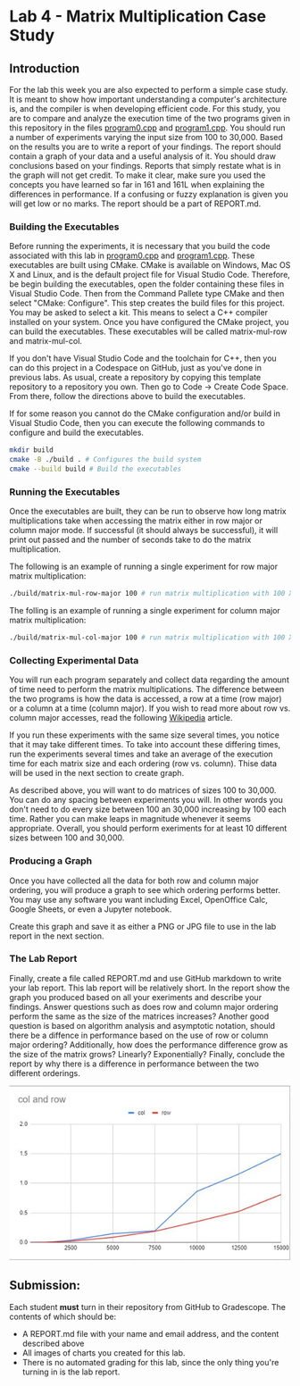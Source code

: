 # Lab 4 - Matrix Multiplication Case Study 

## Introduction

For the lab this week you are also expected to perform a simple case study. It is meant to show
how important understanding a computer's architecture is, and the compiler is when developing
efficient code. For this study, you are to compare and analyze the execution time of the two
programs given in this repository in the files [program0.cpp](./program0.cpp) and [program1.cpp](./program1.cpp). You should run a number of experiments varying the input size from 100
to 30,000. Based on the results you are to write a report of your findings. The report should
contain a graph of your data and a useful analysis of it. You should draw conclusions based on
your findings. Reports that simply restate what is in the graph will not get credit. To make it
clear, make sure you used the concepts you have learned so far in 161 and 161L when
explaining the differences in performance. If a confusing or fuzzy explanation is given you will
get low or no marks. The report should be a part of REPORT.md.

### Building the Executables

Before running the experiments, it is necessary that you build the code associated with this lab in [program0.cpp](./program0.cpp) and [program1.cpp](./program1.cpp). These executables are built using CMake. CMake is available on Windows, Mac OS X and Linux, and is the default project file for Visual Studio Code. Therefore, be begin building the executables, open the folder containing these files in Visual Studio Code. Then from the Command Pallete type CMake and then select "CMake: Configure". This step creates the build files for this project. You may be asked to select a kit. This means to select a C++ compiler installed on your system. Once you have configured the CMake project, you can build the executables. These executables will be called matrix-mul-row and matrix-mul-col. 

If you don't have Visual Studio Code and the toolchain for C++, then you can do this project in a Codespace on GitHub, just as you've done in previous labs. As usual, create a repository by copying this template repository to a repository you own. Then go to Code -> Create Code Space. From there, follow the directions above to build the executables.

If for some reason you cannot do the CMake configuration and/or build in Visual Studio Code, then you can execute the following commands to configure and build the executables.

```sh
mkdir build
cmake -B ./build . # Configures the build system
cmake --build build # Build the executables
```

### Running the Executables

Once the executables are built, they can be run to observe how long matrix multiplications take when accessing the matrix either in row major or column major mode. If successful (it should always be successful), it will print out passed and the number of seconds take to do the matrix multiplication. 

The following is an example of running a single experiment for row major matrix multiplication:

```sh
./build/matrix-mul-row-major 100 # run matrix multiplication with 100 X 100 matrix
```

The folling is an example of running a single experiment for column major matrix multiplication:

```sh
./build/matrix-mul-col-major 100 # run matrix multiplication with 100 X 100 matrix
```

### Collecting Experimental Data

You will run each program separately and collect data regarding the amount of time need to perform the matrix multiplications. The difference between the two programs is how the data is accessed, a row at a time (row major) or a column at a time (column major). If you wish to read more about row vs. column major accesses, read the following [Wikipedia](https://en.wikipedia.org/wiki/Row-_and_column-major_order) article.

If you run these experiments with the same size several times, you notice that it may take different times. To take into account these differing times, run the experiments several times and take an average of the execution time for each matrix size and each ordering (row vs. column). Thise data will be used in the next section to create graph.

As described above, you will want to do matrices of sizes 100 to 30,000. You can do any spacing between experiments you will. In other words you don't need to do every size between 100 an 30,000 increasing by 100 each time. Rather you can make leaps in magnitude whenever it seems appropriate. Overall, you should perform exeriments for at least 10 different sizes between 100 and 30,000.

### Producing a Graph

Once you have collected all the data for both row and column major ordering, you will produce a graph to see which ordering performs better. You may use any software you want including Excel, OpenOffice Calc, Google Sheets, or even a Jupyter notebook. 

Create this graph and save it as either a PNG or JPG file to use in the lab report in the next section.

### The Lab Report

Finally, create a file called REPORT.md and use GitHub markdown to write your lab report. This lab
report will be relatively short. In the report show the graph you produced based on all your exeriments and describe your findings. Answer questions such as does row and column major ordering perform the same as the size of the matrices increases? Another good question is based on algorithm analysis and asymptotic notation, should there be a diffence in performance based on the use of row or column major ordering? Additionally, how does the performance difference grow as the size of the matrix grows? Linearly? Exponentially? Finally, conclude the report by why there is a difference in performance between the two different orderings.

![image](colvsrow.JPG)

## Submission:

Each student **must** turn in their repository from GitHub to Gradescope. The contents of which should be:
- A REPORT.md file with your name and email address, and the content described above
- All images of charts you created for this lab.
- There is no automated grading for this lab, since the only thing you're turning in is the lab report.


